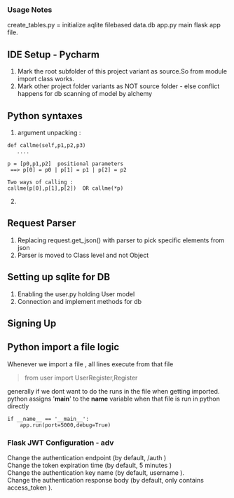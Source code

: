 ### Usage Notes 

create_tables.py = initialize aqlite filebased data.db
app.py main flask app file.

## IDE Setup - Pycharm 
  1. Mark the root subfolder of this project variant as source.So from module import class works.  
  2. Mark other project folder variants as NOT source folder - else conflict happens for db scanning of model by alchemy


## Python syntaxes 
 1. argument unpacking :
 ```
 def callme(self,p1,p2,p3)
    ....
 
 p = [p0,p1,p2]  positional parameters 
  ==> p[0] = p0 | p[1] = p1 | p[2] = p2
  
 Two ways of calling :
 callme(p[0],p[1],p[2])  OR callme(*p)
 ```
 
 2. 


## Request Parser 

1. Replacing request.get_json() with parser to pick specific elements from json  
2. Parser is moved to Class level and not Object 

## Setting up sqlite for DB
  1. Enabling the user.py holding User model
  2. Connection and implement methods for db

## Signing Up


## Python import a file logic

Whenever we import a file , all lines execute from that file

 > from user import UserRegister,Register  
  
generally if we dont want to do the runs in the file when getting imported.  
python assigns '__main__' to the __name__ variable when that file is run in python directly  

```
if __name__ == '__main__':
    app.run(port=5000,debug=True)

```

### Flask JWT Configuration - adv 

Change the authentication endpoint (by default, /auth )    
Change the token expiration time (by default, 5 minutes )  
Change the authentication key name (by default, username ).  
Change the authentication response body (by default, only contains access_token ).  